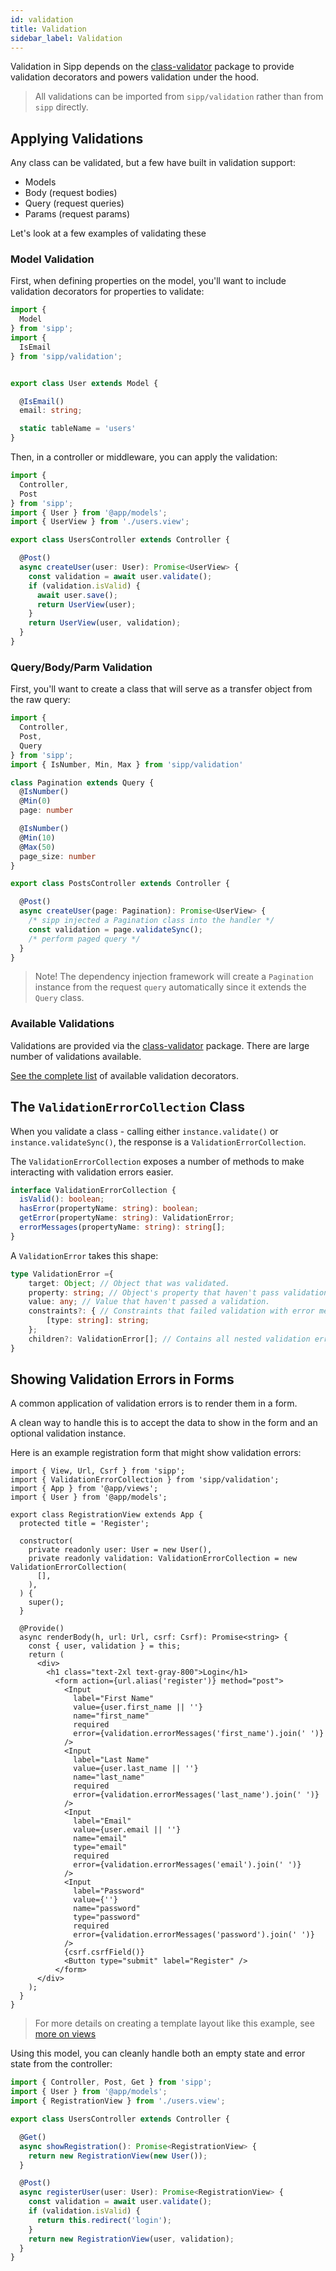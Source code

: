 ```yaml
---
id: validation
title: Validation
sidebar_label: Validation
---
```


Validation in Sipp depends on the [class-validator](https://github.com/typestack/class-validator) package to provide validation decorators and powers validation under the hood.

> All validations can be imported from `sipp/validation` rather than from `sipp` directly.

## Applying Validations

Any class can be validated, but a few have built in validation support:

* Models
* Body (request bodies)
* Query (request queries)
* Params (request params)

Let's look at a few examples of validating these

### Model Validation

First, when defining properties on the model, you'll want to include validation decorators for properties to validate:

```typescript
import {
  Model
} from 'sipp';
import { 
  IsEmail
} from 'sipp/validation';


export class User extends Model {

  @IsEmail()
  email: string;

  static tableName = 'users'
}
```

Then, in a controller or middleware, you can apply the validation:

```typescript
import {
  Controller,
  Post
} from 'sipp';
import { User } from '@app/models';
import { UserView } from './users.view';

export class UsersController extends Controller {

  @Post()
  async createUser(user: User): Promise<UserView> {
    const validation = await user.validate();
    if (validation.isValid) {
      await user.save();
      return UserView(user);
    }
    return UserView(user, validation);
  }
}
```

### Query/Body/Parm Validation

First, you'll want to create a class that will serve as a transfer object from the raw query:

```typescript
import {
  Controller,
  Post,
  Query
} from 'sipp';
import { IsNumber, Min, Max } from 'sipp/validation'

class Pagination extends Query {
  @IsNumber()
  @Min(0)
  page: number

  @IsNumber()
  @Min(10)
  @Max(50)
  page_size: number
}

export class PostsController extends Controller {

  @Post()
  async createUser(page: Pagination): Promise<UserView> {
    /* sipp injected a Pagination class into the handler */
    const validation = page.validateSync();
    /* perform paged query */
  }
} 
```

> Note! The dependency injection framework will create a `Pagination` instance from the request `query` automatically since it extends the `Query` class.

### Available Validations

Validations are provided via the [class-validator](https://github.com/typestack/class-validator) package. There are large number of validations available. 

[See the complete list](https://github.com/typestack/class-validator#validation-decorators) of available validation decorators.

## The `ValidationErrorCollection` Class

When you validate a class - calling either `instance.validate()` or `instance.validateSync()`, the response is a `ValidationErrorCollection`.

The `ValidationErrorCollection` exposes a number of methods to make interacting with validation errors easier.

```typescript
interface ValidationErrorCollection {
  isValid(): boolean;
  hasError(propertyName: string): boolean;
  getError(propertyName: string): ValidationError;
  errorMessages(propertyName: string): string[];
}
```

A `ValidationError` takes this shape:

```typescript
type ValidationError ={
    target: Object; // Object that was validated.
    property: string; // Object's property that haven't pass validation.
    value: any; // Value that haven't passed a validation.
    constraints?: { // Constraints that failed validation with error messages.
        [type: string]: string;
    };
    children?: ValidationError[]; // Contains all nested validation errors of the property
}
```

## Showing Validation Errors in Forms

A common application of validation errors is to render them in a form.

A clean way to handle this is to accept the data to show in the form and an optional validation instance.

Here is an example registration form that might show validation errors:

```tsx
import { View, Url, Csrf } from 'sipp';
import { ValidationErrorCollection } from 'sipp/validation';
import { App } from '@app/views';
import { User } from '@app/models';

export class RegistrationView extends App {
  protected title = 'Register';

  constructor(
    private readonly user: User = new User(),
    private readonly validation: ValidationErrorCollection = new ValidationErrorCollection(
      [],
    ),
  ) {
    super();
  }

  @Provide()
  async renderBody(h, url: Url, csrf: Csrf): Promise<string> {
    const { user, validation } = this;
    return (
      <div>
        <h1 class="text-2xl text-gray-800">Login</h1>
          <form action={url.alias('register')} method="post">
            <Input
              label="First Name"
              value={user.first_name || ''}
              name="first_name"
              required
              error={validation.errorMessages('first_name').join(' ')}
            />
            <Input
              label="Last Name"
              value={user.last_name || ''}
              name="last_name"
              required
              error={validation.errorMessages('last_name').join(' ')}
            />
            <Input
              label="Email"
              value={user.email || ''}
              name="email"
              type="email"
              required
              error={validation.errorMessages('email').join(' ')}
            />
            <Input
              label="Password"
              value={''}
              name="password"
              type="password"
              required
              error={validation.errorMessages('password').join(' ')}
            />
            {csrf.csrfField()}
            <Button type="submit" label="Register" />
          </form>
      </div>
    );
  }
}
```

> For more details on creating a template layout like this example, see [more on views](views.md)  

Using this model, you can cleanly handle both an empty state and error state from the controller:

```typescript
import { Controller, Post, Get } from 'sipp';
import { User } from '@app/models';
import { RegistrationView } from './users.view';

export class UsersController extends Controller {

  @Get()
  async showRegistration(): Promise<RegistrationView> {
    return new RegistrationView(new User());
  }

  @Post()
  async registerUser(user: User): Promise<RegistrationView> {
    const validation = await user.validate();
    if (validation.isValid) {
      return this.redirect('login');
    }
    return new RegistrationView(user, validation);
  }
}
```